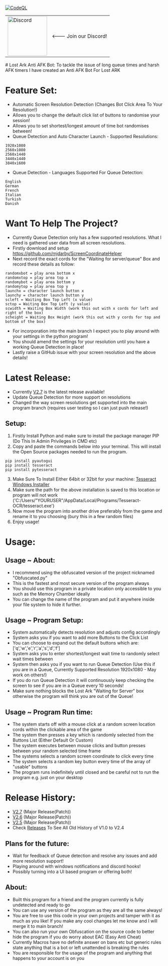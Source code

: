 [![CodeQL](https://github.com/InfamyStudio/lostArkAntiAFKBot/actions/workflows/codeql-analysis.yml/badge.svg)](https://github.com/InfamyStudio/lostArkAntiAFKBot/actions/workflows/codeql-analysis.yml)
<br>
<table>
    <tr>
        <td><a href="https://discord.com/invite/A6JcaD4VvP" target="_blank"><img src="https://edent.github.io/SuperTinyIcons/images/svg/discord.svg" width="125" title="Discord" /></a></td>
        <td><p><--- Join our Discord!</p></td>
    </tr>
</table>
# Lost Ark Anti AFK Bot:
To tackle the issue of long queue times and harsh AFK timers I have created an Anti AFK Bot For Lost ARK

# Feature Set:
- Automatic Screen Resolution Detection (Changes Bot Click Area To Your Resolution!)
- Allows you to change the default click list of buttons to randomise your session!
- Allows you to set shortest/longest amount of time bot randomises between!
- Queue Detection and Auto Character Launch - Supported Resolutions:
```
1920x1080
2560x1080
2560x1440
3440x1440
3840x1600
```
- Queue Detection - Languages Supported For Queue Detection: 
```
English
German
French
Italian
Turkish
Danish
```

# Want To Help The Project?
- Currently Queue Detection only has a few supported resolutions. What I need is gathered user data from all screen resolutions.
- Firstly download and setup https://github.com/mjdarby/ScreenCoordinateHelper
- Next record the exact cords for the "Waiting for server/queue" Box and record these details as follow:
```
randomxbot = play area bottom x
randomxtop = play area top x
randomybot = play area bottom y
randomytop = play area top y
launchx = character launch button x
launchy = character launch button y
scleft = Waiting Box Top Left (x value)
sctop = Waiting Box Top Left (y value)
scwidth = Waiting Box Width (work this out with x cords for left and right of the box)
scheight = Waiting Box Height (work this out with y cords for top and bottom of the box)
```
- For incorporation into the main branch I expect you to play around with your settings in the python program!
- You should amend the settings for your resolution until you have a working Queue Detection in place!
- Lastly raise a GitHub issue with your screen resolution and the above details!

# Latest Release:
- Currently [V2.7](https://github.com/InfamyStudio/lostArkAntiAFKBot/releases/tag/V2.7) is the latest release available!
- Update Queue Detection for more support on resolutions
- Changed the way screen resolutions get supported into the main program branch (requires user testing so I can just push release!)

## Setup:
1) Firstly Install Python and make sure to install the package manager PIP (Do This In Admin Privileges in CMD etc)
2) Copy and paste the commands below into your terminal. This will install the Open Source packages needed to run the program.
```
pip install pyautogui
pip install tesseract
pip install pytesseract
```
3) Make Sure To Install Either 64bit or 32bit for your machine: [Tesseract Windows Installer](https://github.com/UB-Mannheim/tesseract/wiki)
4) Make sure the path for the above installation is saved to this location or program will not work ('C:/Users/"YOURUSER"/AppData/Local/Programs/Tesseract-OCR/tesseract.exe')
5) Now move the program into another drive preferably from the game and rename it to you choosing (bury this in a few random files)
6) Enjoy usage!

# Usage:
## Usage ~ About:
- I recommend using the obfuscated version of the project nicknamed "Obfuscated.py"
- This is the fastest and most secure version of the program always
- You should use this program in a private location only accessible to you such as the Memory Chamber ideally
- You can change the name of the program and put it anywhere inside your file system to hide it further.
## Usage ~ Program Setup:
- System automatically detects resolution and adjusts config accordingly
- System asks you if you want to add more Buttons to the Click List
- You can choose to expand out the default buttons which are: ['q','w','e','r','a','s','d','f']
- System asks you to enter shortest/longest wait time to randomly select wait times between
- System then asks you if you want to run Queue Detection (Use this if you are in a Queue, Currently Supported Resolution 1920x1080 - May work on others!)
- If you do run Queue Detection it will continuously keep checking the screen to see if you are in a Queue every 10 seconds!
- Make sure nothing blocks the Lost Ark "Waiting for Server" box otherwise the program will think you are out of the Queue!
## Usage ~ Program Run time:
- The system starts off with a mouse click at a random screen location cords within the clickable area of the game
- The system then presses a key which is randomly selected from the Buttons List (Either Default Or Custom)
- The system executes between mouse clicks and button presses between your random selected time frame
- The systems selects a random screen coordinate to click every time
- The system selects a random key button every time of the array of "usable" buttons
- The program runs indefinitely until closed and be careful not to run the program e.g. just on your desktop

# Release History:
- [V2.7](https://github.com/InfamyStudio/lostArkAntiAFKBot/releases/tag/V2.7) (Major Release(Patch))
- [V2.6](https://github.com/InfamyStudio/lostArkAntiAFKBot/releases/tag/V2.6) (Major Release(Patch))
- [V2.5](https://github.com/InfamyStudio/lostArkAntiAFKBot/releases/tag/V2.5) (Major Release(Patch))
- Check [Releases](https://github.com/InfamyStudio/lostArkAntiAFKBot/releases) To See All Old History of V1.0 to V2.4

## Plans for the future:
- Wait for feedback of Queue detection and resolve any issues and add more resolution support!
- Playing around with windows notifications and discord hooks!
- Possibly turning into a UI based program or offering both!

## About:
- Built this program for a friend and the program currently is fully undetected and ready to go
- You can use any version of the program as they are all the same always!
- You are free to use this code in your own projects and tamper with it as much as you like! If you make any cool changes let me know and I will merge it to main branch!
- You can also run your own Obfuscation on the source code to better hide the program if you do worry about EAC (Easy Anti Cheat)
- Currently Macros have no definite answer on bans etc but generic rules state anything that is a bot or left unattended is breaking the rules
- You are responsible for the usage of the program and anything that happens to your account is on you

